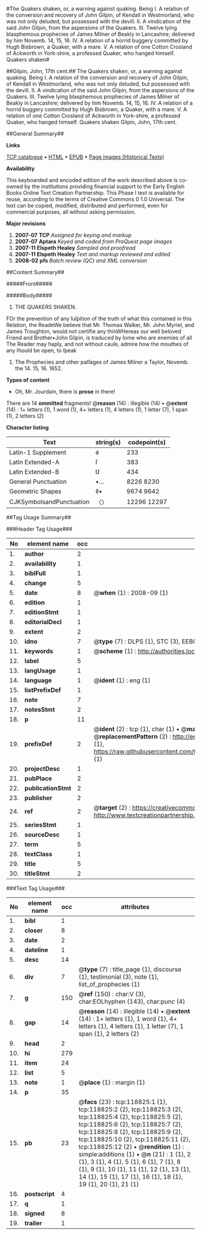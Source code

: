 #The Quakers shaken, or, a warning against quaking. Being I. A relation of the conversion and recovery of John Gilpin, of Kendall in Westmorland, who was not only deluded, but possessed with the devill. II. A vindication of the said John Gilpin, from the aspersions of the Quakers. III. Twelve lying blasphemous prophecies of James Milner of Beakly in Lancashire; delivered by him Novemb. 14, 15, 16. IV. A relation of a horrid buggery committed by Hugh Bisbrown, a Quaker, with a mare. V. A relation of one Cotton Crosland of Ackworth in York-shire, a professed Quaker, who hanged himself. Quakers shaken#

##Gilpin, John, 17th cent.##
The Quakers shaken, or, a warning against quaking. Being I. A relation of the conversion and recovery of John Gilpin, of Kendall in Westmorland, who was not only deluded, but possessed with the devill. II. A vindication of the said John Gilpin, from the aspersions of the Quakers. III. Twelve lying blasphemous prophecies of James Milner of Beakly in Lancashire; delivered by him Novemb. 14, 15, 16. IV. A relation of a horrid buggery committed by Hugh Bisbrown, a Quaker, with a mare. V. A relation of one Cotton Crosland of Ackworth in York-shire, a professed Quaker, who hanged himself.
Quakers shaken
Gilpin, John, 17th cent.

##General Summary##

**Links**

[TCP catalogue](http://www.ota.ox.ac.uk/tcp/)  • 
[HTML](http://tei.it.ox.ac.uk/tcp/Texts-HTML/free/A86/A86014.html)  • 
[EPUB](http://tei.it.ox.ac.uk/tcp/Texts-EPUB/free/A86/A86014.epub) • 
[Page images (Historical Texts)](https://data.historicaltexts.jisc.ac.uk/view?pubId=eebo-99866549e&pageId=eebo-99866549e-118825-1)

**Availability**

This keyboarded and encoded edition of the
	       work described above is co-owned by the institutions
	       providing financial support to the Early English Books
	       Online Text Creation Partnership. This Phase I text is
	       available for reuse, according to the terms of Creative
	       Commons 0 1.0 Universal. The text can be copied,
	       modified, distributed and performed, even for
	       commercial purposes, all without asking permission.

**Major revisions**

1. __2007-07__ __TCP__ *Assigned for keying and markup*
1. __2007-07__ __Aptara__ *Keyed and coded from ProQuest page images*
1. __2007-11__ __Elspeth Healey__ *Sampled and proofread*
1. __2007-11__ __Elspeth Healey__ *Text and markup reviewed and edited*
1. __2008-02__ __pfs__ *Batch review (QC) and XML conversion*

##Content Summary##

#####Front#####

#####Body#####

1. THE
QUAKERS
SHAKEN.

FOr the prevention of any ſuſpition of the truth of what this
contained in this Relation, the ReadeWe believe that Mr. Thomas Walker, Mr. John Myriel, and
James Troughton, would not certifie any thinWHereas our well beloved Friend and Brother▪John Gilpin,
is traduced by ſome who are enemies of all The Reader may haply, and not without cauſe, admire
how the mouthes of any ſhould be open, to ſpeak 
1. The Prophecies and other paſſages of James
Milner a Taylor, Novemb. the 14.
15, 16. 1652.

**Types of content**

  * Oh, Mr. Jourdain, there is **prose** in there!

There are 14 **ommitted** fragments! 
 @__reason__ (14) : illegible (14)  •  @__extent__ (14) : 1+ letters (1), 1 word (1), 4+ letters (1), 4 letters (1), 1 letter (7), 1 span (1), 2 letters (2)

**Character listing**


|Text|string(s)|codepoint(s)|
|---|---|---|
|Latin-1 Supplement|é|233|
|Latin Extended-A|ſ|383|
|Latin Extended-B|Ʋ|434|
|General Punctuation|•…|8226 8230|
|Geometric Shapes|◊▪|9674 9642|
|CJKSymbolsandPunctuation|〈〉|12296 12297|

##Tag Usage Summary##

###Header Tag Usage###

|No|element name|occ|attributes|
|---|---|---|---|
|1.|__author__|2||
|2.|__availability__|1||
|3.|__biblFull__|1||
|4.|__change__|5||
|5.|__date__|8| @__when__ (1) : 2008-09 (1)|
|6.|__edition__|1||
|7.|__editionStmt__|1||
|8.|__editorialDecl__|1||
|9.|__extent__|2||
|10.|__idno__|7| @__type__ (7) : DLPS (1), STC (3), EEBO-CITATION (1), PROQUEST (1), VID (1)|
|11.|__keywords__|1| @__scheme__ (1) : http://authorities.loc.gov/ (1)|
|12.|__label__|5||
|13.|__langUsage__|1||
|14.|__language__|1| @__ident__ (1) : eng (1)|
|15.|__listPrefixDef__|1||
|16.|__note__|7||
|17.|__notesStmt__|2||
|18.|__p__|11||
|19.|__prefixDef__|2| @__ident__ (2) : tcp (1), char (1)  •  @__matchPattern__ (2) : ([0-9\-]+):([0-9IVX]+) (1), (.+) (1)  •  @__replacementPattern__ (2) : http://eebo.chadwyck.com/downloadtiff?vid=$1&page=$2 (1), https://raw.githubusercontent.com/textcreationpartnership/Texts/master/tcpchars.xml#$1 (1)|
|20.|__projectDesc__|1||
|21.|__pubPlace__|2||
|22.|__publicationStmt__|2||
|23.|__publisher__|2||
|24.|__ref__|2| @__target__ (2) : https://creativecommons.org/publicdomain/zero/1.0/ (1), http://www.textcreationpartnership.org/docs/. (1)|
|25.|__seriesStmt__|1||
|26.|__sourceDesc__|1||
|27.|__term__|5||
|28.|__textClass__|1||
|29.|__title__|5||
|30.|__titleStmt__|2||


###Text Tag Usage###

|No|element name|occ|attributes|
|---|---|---|---|
|1.|__bibl__|1||
|2.|__closer__|8||
|3.|__date__|2||
|4.|__dateline__|1||
|5.|__desc__|14||
|6.|__div__|7| @__type__ (7) : title_page (1), discourse (1), testimonial (3), note (1), list_of_prophecies (1)|
|7.|__g__|150| @__ref__ (150) : char:V (3), char:EOLhyphen (143), char:punc (4)|
|8.|__gap__|14| @__reason__ (14) : illegible (14)  •  @__extent__ (14) : 1+ letters (1), 1 word (1), 4+ letters (1), 4 letters (1), 1 letter (7), 1 span (1), 2 letters (2)|
|9.|__head__|2||
|10.|__hi__|279||
|11.|__item__|24||
|12.|__list__|5||
|13.|__note__|1| @__place__ (1) : margin (1)|
|14.|__p__|35||
|15.|__pb__|23| @__facs__ (23) : tcp:118825:1 (1), tcp:118825:2 (2), tcp:118825:3 (2), tcp:118825:4 (2), tcp:118825:5 (2), tcp:118825:6 (2), tcp:118825:7 (2), tcp:118825:8 (2), tcp:118825:9 (2), tcp:118825:10 (2), tcp:118825:11 (2), tcp:118825:12 (2)  •  @__rendition__ (1) : simple:additions (1)  •  @__n__ (21) : 1 (1), 2 (1), 3 (1), 4 (1), 5 (1), 6 (1), 7 (1), 8 (1), 9 (1), 10 (1), 11 (1), 12 (1), 13 (1), 14 (1), 15 (1), 17 (1), 16 (1), 18 (1), 19 (1), 20 (1), 21 (1)|
|16.|__postscript__|4||
|17.|__q__|1||
|18.|__signed__|8||
|19.|__trailer__|1||
